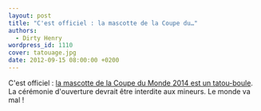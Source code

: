 ```yaml
---
layout: post
title: "C'est officiel : la mascotte de la Coupe du…"
authors:
  - Dirty Henry
wordpress_id: 1110
cover: tatouage.jpg
date: 2012-09-15 08:00:00 +0200
---
```


C'est officiel :
[la mascotte de la Coupe du Monde 2014 est un tatou-boule](http://www.lequipe.fr/Football/Actualites/La-mascotte-est-un-tatou-boule/312860).
La cérémonie d'ouverture devrait être interdite aux mineurs. Le monde va mal !
